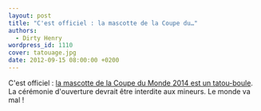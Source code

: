 ```yaml
---
layout: post
title: "C'est officiel : la mascotte de la Coupe du…"
authors:
  - Dirty Henry
wordpress_id: 1110
cover: tatouage.jpg
date: 2012-09-15 08:00:00 +0200
---
```


C'est officiel :
[la mascotte de la Coupe du Monde 2014 est un tatou-boule](http://www.lequipe.fr/Football/Actualites/La-mascotte-est-un-tatou-boule/312860).
La cérémonie d'ouverture devrait être interdite aux mineurs. Le monde va mal !
